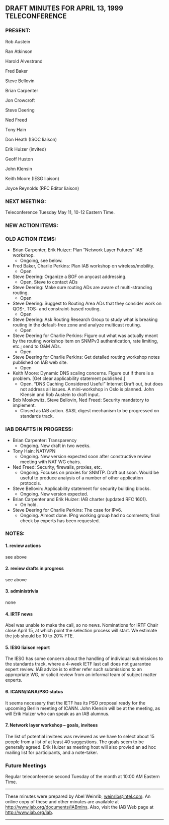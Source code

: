 
DRAFT MINUTES FOR APRIL 13, 1999 TELECONFERENCE
-----------------------------------------------


### PRESENT:



 Rob Austein  

 Ran Atkinson  

 Harold Alvestrand  

 Fred Baker  

 Steve Bellovin  

 Brian Carpenter  

 Jon Crowcroft  

 Steve Deering  

 Ned Freed  

 Tony Hain  

 Don Heath (ISOC liaison)  

 Erik Huizer (invited)  

 Geoff Huston  

 John Klensin  

 Keith Moore (IESG liaison)  

Joyce Reynolds (RFC Editor liaison)

### NEXT MEETING:



Teleconference Tuesday May 11, 10-12 Eastern Time.


### NEW ACTION ITEMS:




### OLD ACTION ITEMS:


* Brian Carpenter, Erik Huizer: Plan “Network Layer Futures” IAB workshop.
	+ Ongoing, see below.
* Fred Baker, Charlie Perkins: Plan IAB workshop on wireless/mobility.
	+ Open
* Steve Deering: Organize a BOF on anycast addressing.
	+ Open, Steve to contact ADs
* Steve Deering: Make sure routing ADs are aware of multi-stranding routing.
	+ Open
* Steve Deering: Suggest to Routing Area ADs that they consider work on QOS-, TOS- and constraint-based routing.
	+ Open
* Steve Deering: Ask Routing Research Group to study what is breaking routing in the default-free zone and analyze multicast routing.
	+ Open
* Steve Deering for Charlie Perkins: Figure out what was actually meant by the routing workshop item on SNMPv3 authentication, rate limiting, etc.; send to O&M ADs.
	+ Open
* Steve Deering for Charlie Perkins: Get detailed routing workshop notes published on IAB web site.
	+ Open
* Keith Moore: Dynamic DNS scaling concerns. Figure out if there is a problem. [Get clear applicability statement published.]
	+ Open. “DNS Caching Considered Useful” Internet Draft out, but does not address all issues. A mini-workshop in Oslo is planned. John Klensin and Rob Austein to draft input.
* Bob Moskowitz, Steve Bellovin, Ned Freed: Security mandatory to implement.
	+ Closed as IAB action. SASL digest mechanism to be progressed on standards track.


### IAB DRAFTS IN PROGRESS:


* Brian Carpenter: Transparency
	+ Ongoing. New draft in two weeks.
* Tony Hain: NAT/VPN
	+ Ongoing. New version expected soon after constructive review meeting with NAT WG chairs.
* Ned Freed: Security, firewalls, proxies, etc.
	+ Ongoing. Focuses on proxies for SNMTP. Draft out soon. Would be useful to produce analysis of a number of other application protocols.
* Steve Bellovin: Applicability statement for security building blocks.
	+ Ongoing. New version expected.
* Brian Carpenter and Erik Huizer: IAB charter (updated RFC 1601).
	+ On hold.
* Steve Deering for Charlie Perkins: The case for IPv6.
	+ Ongoing. Almost done. IPng working group had no comments; final check by experts has been requested.


### NOTES:


#### 1. review actions

see above


#### 2. review drafts in progress

see above


#### 3. administrivia

none


#### 4. IRTF news

Abel was unable to make the call, so no news. Nominations for IRTF Chair close April 15, at which point the selection process will start. We estimate the job should be 10 to 20% FTE.


#### 5. IESG liaison report

The IESG has some concern about the handling of individual submissions to the standards track, where a 4-week IETF last call does not guarantee expert review. IAB advice is to either refer such submissions to an appropriate WG, or solicit review from an informal team of subject matter experts.


#### 6. ICANN/IANA/PSO status

It seems necessary that the IETF has its PSO proposal ready for the upcoming Berlin meeting of ICANN. John Klensin will be at the meeting, as will Erik Huizer who can speak as an IAB alumnus.


#### 7. Network layer workshop – goals, invitees

The list of potential invitees was reviewed as we have to select about 15 people from a list of at least 40 suggestions. The goals seem to be generally agreed. Erik Huizer as meeting host will also provied an ad hoc mailing list for participants, and a note-taker.



### Future Meetings



Regular teleconference second Tuesday of the month at 10:00 AM Eastern Time.




---


These minutes were prepared by Abel Weinrib, weinrib@intel.com. An online copy of these and other minutes are available at http://www.iab.org/documents/IABmins. Also, visit the IAB Web page at http://www.iab.org/iab.




---


